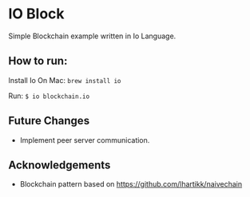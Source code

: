 IO Block
========

Simple Blockchain example written in Io Language. 


How to run:
-----------
Install Io
   On Mac: `brew install io`

Run:
    `$ io blockchain.io`


Future Changes
--------------
 - Implement peer server communication.


Acknowledgements
---------------
 - Blockchain pattern based on https://github.com/lhartikk/naivechain
